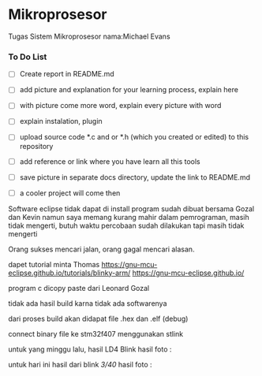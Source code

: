 # Mikroprosesor
Tugas Sistem Mikroprosesor
nama:Michael Evans

### To Do List
- [ ] Create report in README.md 
- [ ] add picture and explanation for your learning process, explain here  
- [ ] with picture come more word, explain every picture with word  
- [ ] explain instalation, plugin  
- [ ] upload source code *.c and or *.h (which you created or edited) to this repository  
- [ ] add reference or link where you have learn all this tools  
- [ ] save picture in separate docs directory, update the link to README.md  
- [ ] a cooler project will come then  


Software eclipse tidak dapat di install
program sudah dibuat bersama Gozal dan Kevin namun saya memang kurang mahir dalam pemrograman, masih tidak mengerti, butuh waktu
percobaan sudah dilakukan tapi masih tidak mengerti  
  
Orang sukses mencari jalan, orang gagal mencari alasan.  

dapet tutorial minta Thomas
https://gnu-mcu-eclipse.github.io/tutorials/blinky-arm/
https://gnu-mcu-eclipse.github.io/

program c dicopy paste dari Leonard Gozal

tidak ada hasil build karna tidak ada softwarenya

dari proses build akan didapat file .hex dan .elf (debug)

connect binary file ke stm32f407 menggunakan stlink


untuk yang minggu lalu, hasil LD4 Blink
hasil foto :



untuk hari ini hasil dari blink *3/40*
hasil foto :






























